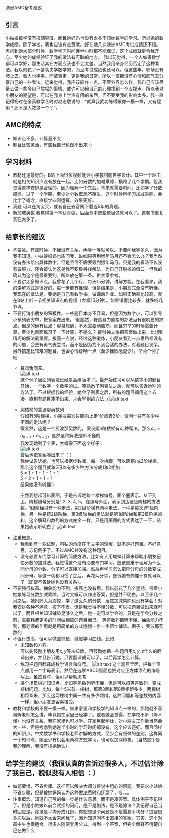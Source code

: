 澳洲AMC备考建议

## 引言
小姑娘数学没有报辅导班，而且她妈妈也没有太多干预她数学的学习。所以她的数学成绩，除了学校，我也应该有点贡献。好在她几次澳洲AMC考试成绩还不错。考虑到她大部分时候，数学学习时间连半小时都不能保证，这个成绩就更令我开心。至少她的成绩验证了我的做法有可取的地方。
我以前觉得，一个人如果数学都可以学好，那生活其它方面应该也不会太差。当然我用亲身经历否定了这种看法。我以前花了一番功夫学数学的，而且考试成绩也还可以。但这些年，职场没有爬上去，收入也平平。而被否定，更是我的日常。所以一直都没有心情和底气去分享自己的一些看法。近来觉得，我应该振作一点。不管外界怎么样，我自己应该尽量去做一些令自己放松的事情，或许可以给自己的心理找到一个支撑点。所以我对小朋友的期望是，可以在我身上学点有用的东西，但不要受我的影响太多。我一直记得杨过在全真教学艺时对赵志敬说的：“就算我武功练得跟你一模一样，又有屁用？还不是大脓包一个？”。 

## AMC的特点
- 知识点不多，计算量不大
- 题目比较灵活，有些我自己也做不出来 :)

## 学习材料
- 教材还是最好的。B站上面很多视频批评小学教材防自学设计。其中一个理由就是相关知识点没有放在一起。比如分数的加减乘除，横跨了几个学期。但我觉得这样安排是合理的，因为理解一个东西，本来就需要时间。比如学了分数概念，过了一个学期，至少对分数概念不陌生，这个时候再学习加减乘除，会比学了概念，直接学四则运算，效果更好。
- 真题
  可以在淘宝买，或者自己去官网下载近5年的真题。
- 新加坡奥数
  我觉得第一本认真做，后面基本选些题目做就可以了。这套书重复实在太多了。

## 给家长的建议
- 不要急。有些时候，不懂没有关系，再等一等就可以。不要问我等多久，因为我不知道。小姑娘妈妈也质问我，说如果等到猴年马月还不会怎么办？我当然没有办法给出具体数字，但是坚信不需要等到猴年马月。只是我的看法不仅没有说服力，还会被认为这是我不积极寻找解法，为自己开脱找的借口。但我的确认为这个是最重要的。所以放在第一条。供大家参考。  
- 不要讲太多知识点。我曾花了几个月，每天15分钟，讲解方程。在我看来，我的讲解方式是很好的，每一步都有推理，但是结果是，小朋友完全没有听懂。我现在的做法是，要她是自己看数学书，做课后作业。如果正确率比较高，就在B站上听一节相关知识点的视频（大概15分钟）。如果错得比较多，就多听几节课。
- 不要打消小朋友的积极性。一些题目本身不容易，但是因为数字小，可以引导小孩列表穷举，把答案做出来。 很显然，野蛮暴力直接的办法当有很明显的缺点。但是的确有优点：容易想到，不太需要动脑筋。而且穷举的时候需要计算，至少也侧面练习了一下计算，不是么？ 能够独立得把答案做出来，比想到精巧的解法最重要。拔高一点说，经过这种锻炼，小朋友看到一点思路都没有的问题，会更有勇气去尝试，而不是因为找不到合适的办法，对着题目发呆。另外搞定比较难的题目，也会心情舒畅一点（至少挫败感更少）。举两个例子吧
    - 算鸡兔同笼。  
    ![alt text](鸡兔同笼.png)  
    这个例子里面列表法已经是高级版本了。最开始练习可以从数字小的题目开始，一个数字一个数字的试。等熟悉了列表法之后，就可以告诉她别的方法了。不过根据我的经验，她会了列表之后，所有的题目都用这个去凑。直到有题目凑不出来，才会学别的方法 :)
    ![alt text](画图.png) 
    - 爬楼梯的斐波那契数列  
      假如有5阶楼梯，小朋友每次只能向上走1阶或者2阶，请问一共有多少种不同的走法呢？  
      很显然，这是一个斐波那契数列，假设爬n阶楼梯有$a_n$种爬法，那么$a_n=a_{n-1} + a_{n-2}$，显然这种解法是听不懂的  
      我发现她列了个表，大概像下面这个样子：  
      ![alt text](爬楼梯的斐波那契数列.png)  
      最后也把答案凑出来了 ：）  
      我尝试告诉她，也可以根据步数凑。每一次抬脚，可以跨1阶或2阶楼梯，那么这个题目就和5可以有多少种方法分成1和2相加：  
      5 = 1 + 1 + 1 + 1 + 1  
      5 = 2 + 1 + 1 + 1  
      结果她没有听懂:)
      
      突然我想起可以画图，于是告诉她每个楼梯编号，画个圈表示。从下到上，阶梯编号分别是1,2, 3, 4, 5。在编号外面，表示到达这级阶梯的方法数。1级阶梯只有一种走法，第2级阶梯有两种走法，一种是每次跨1级阶梯，另一种是跨2级阶梯。第3级阶梯的走法就是第1级阶梯和第2级阶梯的和。这个解释和数列的方式完全一样，只是用画图的方式表达了一下，结果她表示听明白了
      ![alt text](爬楼梯的斐波那契数列2.png)
- 注重概念。
    - 我看到有一些试题，叼钻的角度在于文字的理解，就不是好题目。不好意思，忘记例子了。不过AMC并没有这种题目。
    - 没有必要专门学习计算的简便方法。比如有人用蝴蝶计算来帮助小朋友记忆分数的加减法。我觉得这个没有必要专门学习。应该侧重于理解为什么同分母的分数，分子可以直接加减。然后再学习怎么把异分母的分数变成同分母。等这一切都习惯了之后，再花两分钟，告诉她有蝴蝶计算就可以了（即使不告诉她也没有关系）。
- 不要强行拔高。抽象能力不到，拔高也没有用。我以前花了几个星期，带着小姑娘练习分数加减乘除。当时大概可以作出答案，但是并不明白。以至于几个月之后，她妈妈大为震惊，学了这么久的分数，居然加减乘除也没有学会！对我安排各种不满意，按下不表。但是我觉得不懂分数，可以把题目做出来就可以了。而且相关知识铺垫足够久之后，她一定可以学会的。只是在学会分数之前，需要耗费更多的时间做相应的题目而已。 等差数列都听不懂。抽象能力不到，那老师的作用就是用简单的方式慢慢一步一步帮忙铺垫。例子： 斐波那契数列
- 不强行拔高，但可以做些铺垫，减缓学习曲线。比如
    - 未知数和方程。  
      可以先鼓励小朋友用$x, y$等未知数，再鼓励她把一些题目用$x,y,z$什么的翻译出来，并且告诉她，只要翻译就可以了，以后再学怎么计算。
    - 练习把题目翻译成数学语言和符号。
    ![alt text](折叠与展开.png)
    这个题目里面，把每个顶点都用一个字母表示，然后在选项ABCD里面也把对应正方体顶点的编号写上。虽然费时，但可以帮助思考
    - 换个场景讲述知识点。比如等差数列听不懂，但是可以把等差数列，变成植树问题。比如，每个5米载一棵树，那第3颗和第8颗相距多少。两棵树相距15米，那么这两棵树中间一共有多少颗树。这种问题和等差数列内容一样，但小朋友更容易接受。
- 教材和学校的不要一摸一样。如果家里和学校学的知识点一样的，那她就不容易听老师怎么讲，毕竟她在家里已经学了。或者她会觉得，在学校不听（听不懂）也没有关系，我在家里也可以学。在家另起炉灶，对小朋友工作量当然会大一些，但是考虑到她连半小时的学习时间都没有，这个应该还好。而且同样的知识点。中文数学书和学校老师讲解的方式，至少会有细微的差别。这样同一个知识点，她至少有机会用两种方式学习，也可以加深印象。（当然这个是我的理解，我没有找她确认）

## 给学生的建议（我很认真的告诉过很多人，不过估计除了我自己，貌似没有人相信 ：）
- 做题要慢，不省步骤。这样可以解决大部分传说中粗心的问题。我要求小姑娘不省步骤，但是被她妈妈认为这种做法费时和迂腐了，哎。。。
- 注重概念。知道自己写的每一步是什么意思。而不是凑答案。具体例子不记得了。但是小姑娘以前会试探的问问，是不是加法，是不是除法？我记得自己当时回应是，除法是平均分成几份，你想想这个问题是不是需要平均分？提醒很多次以后，她就不太会来问我了，因为知道问不出直接的答案。其实，这个对高中生也很适合。很多人随便套用公式，得到一个答案，但完全解释不清楚自己在做什么
